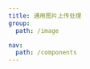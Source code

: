 ```yaml
---
title: 通用图片上传处理
group:
  path: /image

nav:
  path: /components
---
```


<code src="./demo.tsx"></code>
